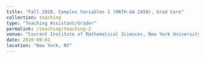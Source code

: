 ```yaml
---
title: "Fall 2020, Complex Variables I (MATH-GA 2450), Grad Core"
collection: teaching
type: "Teaching Assistant/Grader"
permalink: /teaching/teaching-2
venue: "Courant Institute of Mathematical Sciences, New York University"
date: 2020-09-01
location: "New York, NY"
---
```

